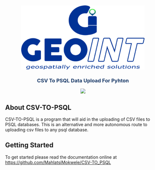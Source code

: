 <p align="center"><img src="https://github.com/MahlatsiMokwele/CSV-TO_PSQL/blob/main/assets/Geo-Into_Logo-1-1024x532.png" width="400"></p>

<p align="center"><h3 style="color: #193967; text-align: center">CSV To PSQL Data Upload For Pyhton</h3></p>

<p align="center">
<a href="https://github.com/MahlatsiMokwele/CSV-TO_PSQL/blob/main/LICENSE"><img src="https://img.shields.io/badge/License-MPL_2.0-brightgreen.svg"></a></p>

## About CSV-TO-PSQL
CSV-TO-PSQL is a program that will aid in the uploading of CSV files to PSQL databases. This is an alternative and more autonomous route to uploading csv files to any psql database.

## Getting Started
To get started please read the documentation online at https://github.com/MahlatsiMokwele/CSV-TO_PSQL 
